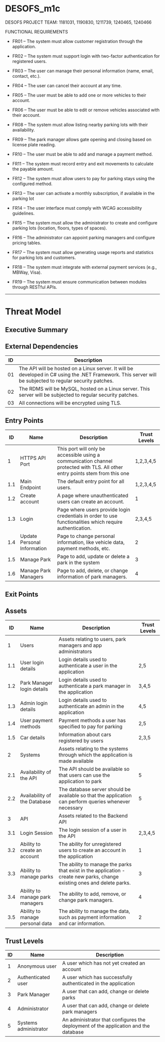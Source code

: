 # DESOFS_m1c
DESOFS PROJECT TEAM: 1181031, 1190830, 1211739, 1240465, 1240466

FUNCTIONAL REQUIREMENTS
* FR01 – The system must allow customer registration through the application.

* FR02 – The system must support login with two-factor authentication for registered users.

* FR03 – The user can manage their personal information (name, email, contact, etc.).

* FR04 – The user can cancel their account at any time.

* FR05 – The user must be able to add one or more vehicles to their account.

* FR06 – The user must be able to edit or remove vehicles associated with their account.

* FR08 – The system must allow listing nearby parking lots with their availability.

* FR09 – The park manager allows gate opening and closing based on license plate reading.

* FR10 – The user must be able to add and manage a payment method.

* FR11 – The system must record entry and exit movements to calculate the payable amount.

* FR12 – The system must allow users to pay for parking stays using the configured method.

* FR13 – The user can activate a monthly subscription, if available in the parking lot

* FR14 – The user interface must comply with WCAG accessibility guidelines.

* FR15 – The system must allow the administrator to create and configure parking lots (location, floors, types of spaces).

* FR16 – The administrator can appoint parking managers and configure pricing tables.

* FR17 – The system must allow generating usage reports and statistics for parking lots and customers.

* FR18 – The system must integrate with external payment services (e.g., MBWay, Visa).

* FR19 – The system must ensure communication between modules through RESTful APIs.
----
# Threat Model

## Executive Summary

## External Dependencies

| ID | Description                                                                                                                                                  |
|----|--------------------------------------------------------------------------------------------------------------------------------------------------------------|
| 01 | The API will be hosted on a Linux server. It will be developed in C# using the .NET Framework. This server will be subjected to regular security patches.    |
| 02 | The RDMS will be MySQL, hosted on a Linux server. This server will be subjected to regular security patches.                                                 |
| 03 | All connections will be encrypted using TLS.                                                                                                                 |

## Entry Points

| ID  | Name                        | Description                                                                                                                   | Trust Levels |
|-----|-----------------------------|-------------------------------------------------------------------------------------------------------------------------------|--------------|
| 1   | HTTPS API Port              | This port will only be accessible using a communication channel protected with TLS. All other entry points stem from this one | 1,2,3,4,5             |
| 1.1 | Main Endpoint               | The default entry point for all users.                                                                                        | 1,2,3,4,5              |
| 1.2 | Create account              | A page where unauthenticated users can create an account.                                                                     | 1              |
| 1.3 | Login                       | Page where users provide login credentials in order to use functionalities which require authentication.                      | 2,3,4,5            |
| 1.4 | Update Personal Information | Page to change personal information, like vehicle data, payment methods, etc.                | 2              |
| 1.5 | Manage Park                 | Page to add, update or delete a park in the system                                                                            | 3             |
| 1.6 | Manage Park Managers        | Page to add, delete, or change information of park managers.                                            |  4            |

## Exit Points

## Assets

| ID  | Name                            | Description                                                                                                              | Trust Levels |
|-----|---------------------------------|--------------------------------------------------------------------------------------------------------------------------|--------------|
| 1   | Users                           | Assets relating to users, park managers and app administrators                                                           |              |
| 1.1 | User login details              | Login details used to authenticate a user in the application                                                             |   2,5           |
| 1.2 | Park Manager login details      | Login details used to authenticate a park manager in the application                                                     |  3,4,5            |
| 1.3 | Admin login details             | Login details used to authenticate an admin in the application                                                           |  4,5            |
| 1.4 | User payment methods            | Payment methods a user has specified to pay for parking                                                                  | 2,5             |
| 1.5 | Car details                     | Information about cars registered by users                                                                               |  2,3,5            |
| 2   | Systems                         | Assets relating to the systems through which the application is made available                                           |              |
| 2.1 | Availability of the API         | The API should be available so that users can use the application to park                                                |   5           |
| 2.2 | Availability of the Database    | The database server should be available so that the application can perform queries whenever necessary                   |  5            |
| 3   | API                             | Assets related to the Backend API                                                                                        |              |
| 3.1 | Login Session                   | The login session of a user in the API                                                                                   |  2,3,4,5            |
| 3.2 | Ability to create an account    | The ability for unregistered users to create an account in the application                                               | 1             |
| 3.3 | Ability to manage parks         | The ability to manage the parks that exist in the application - create new parks, change existing ones and delete parks. |   3           |
| 3.4 | Ability to manage park managers | The ability to add, remove, or change park managers.                                                                     |   4           |
| 3.5 | Ability to manage personal data | The ability to manage the data, such as payment information and car information.                                         |   2           |

## Trust Levels

| ID | Name                  | Description                                                                         |
|----|-----------------------|-------------------------------------------------------------------------------------|
| 1  | Anonymous user        | A user which has not yet created an account                                         |
| 2  | Authenticated user    | A user which has successfully authenticated in the application                      |
| 3  | Park Manager          | A user that can add, change or delete parks                                         |
| 4  | Administrator         | A user that can add, change or delete park managers                                 |
| 5  | Systems administrator | An administrator that configures the deployment of the application and the database |

